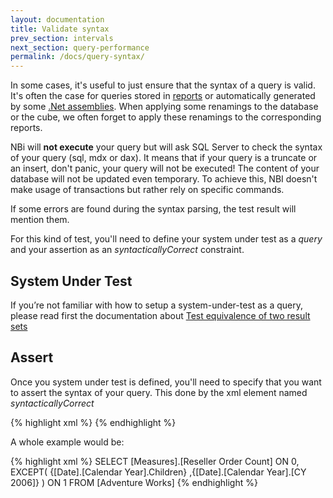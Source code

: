 ```yaml
---
layout: documentation
title: Validate syntax
prev_section: intervals
next_section: query-performance
permalink: /docs/query-syntax/
---
```

In some cases, it's useful to just ensure that the syntax of a query is valid. It's often the case for queries stored in [reports](../query-report/) or automatically generated by some [.Net assemblies](../query-assembly/). When applying some renamings to the database or the cube, we often forget to apply these renamings to the corresponding reports.

NBi will **not execute** your query but will ask SQL Server to check the syntax of your query (sql, mdx or dax). It means that if your query is a truncate or an insert, don't panic, your query will not be executed! The content of your database will not be updated even temporary. To achieve this, NBI doesn't make usage of transactions but rather rely on specific commands.

If some errors are found during the syntax parsing, the test result will mention them.

For this kind of test, you'll need to define your system under test as a *query* and your assertion as an *syntacticallyCorrect* constraint.

## System Under Test
If you’re not familiar with how to setup a system-under-test as a query, please read first the documentation about [Test equivalence of two result sets](../equivalence-resultsets)

## Assert
Once you system under test is defined, you'll need to specify that you want to assert the syntax of your query. This done by the xml element named *syntacticallyCorrect*

{% highlight xml %}
<assert>
	<syntacticallyCorrect/>
</assert>
{% endhighlight %}

A whole example would be:

{% highlight xml %}
<test name="...">
    <system-under-test>
        <execution>
            <query name="MDX" connectionString="...">
                SELECT
                    [Measures].[Reseller Order Count] ON 0,
                    EXCEPT(
                       {[Date].[Calendar Year].Children}
                       ,{[Date].[Calendar Year].[CY 2006]}
                    ) ON 1
                FROM
                    [Adventure Works]
            </query>
        </execution>
    </system-under-test>
    <assert>
        <syntacticallyCorrect/>
    </assert>
</test>
{% endhighlight %}
